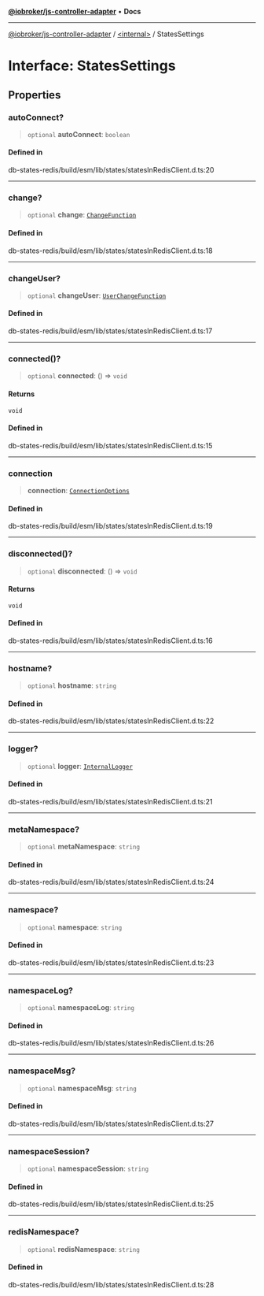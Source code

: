 [**@iobroker/js-controller-adapter**](../../README.md) • **Docs**

***

[@iobroker/js-controller-adapter](../../globals.md) / [\<internal\>](../README.md) / StatesSettings

# Interface: StatesSettings

## Properties

### autoConnect?

> `optional` **autoConnect**: `boolean`

#### Defined in

db-states-redis/build/esm/lib/states/statesInRedisClient.d.ts:20

***

### change?

> `optional` **change**: [`ChangeFunction`](../type-aliases/ChangeFunction.md)

#### Defined in

db-states-redis/build/esm/lib/states/statesInRedisClient.d.ts:18

***

### changeUser?

> `optional` **changeUser**: [`UserChangeFunction`](../type-aliases/UserChangeFunction.md)

#### Defined in

db-states-redis/build/esm/lib/states/statesInRedisClient.d.ts:17

***

### connected()?

> `optional` **connected**: () => `void`

#### Returns

`void`

#### Defined in

db-states-redis/build/esm/lib/states/statesInRedisClient.d.ts:15

***

### connection

> **connection**: [`ConnectionOptions`](ConnectionOptions.md)

#### Defined in

db-states-redis/build/esm/lib/states/statesInRedisClient.d.ts:19

***

### disconnected()?

> `optional` **disconnected**: () => `void`

#### Returns

`void`

#### Defined in

db-states-redis/build/esm/lib/states/statesInRedisClient.d.ts:16

***

### hostname?

> `optional` **hostname**: `string`

#### Defined in

db-states-redis/build/esm/lib/states/statesInRedisClient.d.ts:22

***

### logger?

> `optional` **logger**: [`InternalLogger`](../type-aliases/InternalLogger.md)

#### Defined in

db-states-redis/build/esm/lib/states/statesInRedisClient.d.ts:21

***

### metaNamespace?

> `optional` **metaNamespace**: `string`

#### Defined in

db-states-redis/build/esm/lib/states/statesInRedisClient.d.ts:24

***

### namespace?

> `optional` **namespace**: `string`

#### Defined in

db-states-redis/build/esm/lib/states/statesInRedisClient.d.ts:23

***

### namespaceLog?

> `optional` **namespaceLog**: `string`

#### Defined in

db-states-redis/build/esm/lib/states/statesInRedisClient.d.ts:26

***

### namespaceMsg?

> `optional` **namespaceMsg**: `string`

#### Defined in

db-states-redis/build/esm/lib/states/statesInRedisClient.d.ts:27

***

### namespaceSession?

> `optional` **namespaceSession**: `string`

#### Defined in

db-states-redis/build/esm/lib/states/statesInRedisClient.d.ts:25

***

### redisNamespace?

> `optional` **redisNamespace**: `string`

#### Defined in

db-states-redis/build/esm/lib/states/statesInRedisClient.d.ts:28
